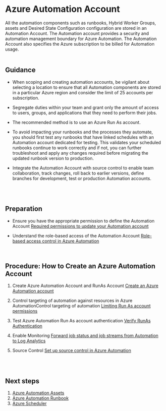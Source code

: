 # Azure Automation Account

All the automation components such as runbooks, Hybrid Worker Groups, assets and Desired State Configuration configuration are stored in an Automation Account. The Automation account provides a security and automation management boundary for Azure Automation. The Automation Account also specifies the Azure subscription to be billed for Automation usage.
<br />
<br />

## Guidance

- When scoping and creating automation accounts, be vigilant about selecting a location to ensure that all Automation components are stored in a particular Azure region and consider the limit of 25 accounts per subscription.

- Segregate duties within your team and grant only the amount of access to users, groups, and applications that they need to perform their jobs.
- The recommended method is to use an Azure Run As account.
- To avoid impacting your runbooks and the processes they automate, you should first test any runbooks that have linked schedules with an Automation account dedicated for testing. This validates your scheduled runbooks continue to work correctly and if not, you can further troubleshoot and apply any changes required before migrating the updated runbook version to production.
- Integrate the Automation Account with source control to enable team collaboration, track changes, roll back to earlier versions, define branches for development, test or production Automation accounts.
<br />
<br />

## Preparation

- Ensure you have the appropriate permission to define the Automation Account
[Required permissions to update your Automation account](https://docs.microsoft.com/en-us/azure/automation/automation-create-runas-account)

- Understand the role-based access of the Automation Account
[Role-based access control in Azure Automation](https://docs.microsoft.com/en-us/azure/automation/automation-role-based-access-control) <br />
<br />

## Procedure:  How to Create an Azure Automation Account
1. Create Azure Automation Account and RunAs Account
[Create an Azure Automation account](https://docs.microsoft.com/en-us/azure/automation/automation-quickstart-create-account#create-automation-account)

2. Control targeting of automation against resources in Azure AutomationControl targeting of automation
[Limiting Run As account permissions](https://docs.microsoft.com/en-us/azure/automation/automation-create-runas-account#limiting-run-as-account-permissions)

3. Test Azure Automation Run As account authentication
[Verify RunAs Authentication](https://docs.microsoft.com/en-us/azure/automation/automation-verify-runas-authentication)

4. Enable Monitoring
[Forward job status and job streams from Automation to Log Analytics](https://docs.microsoft.com/en-us/azure/automation/automation-manage-send-joblogs-log-analytics%3e)

5. Source Control
[Set up source control in Azure Automation](https://docs.microsoft.com/en-us/azure/automation/automation-source-control-integration)
<br />
<br />


## Next steps

1. [Azure Automation Assets](./2.2-Azure-Automation-Assets.md)
2. [Azure Automation Runbook](./2.2-Azure-Automation-Runbooks.md)
3. [Azure Scheduler](./2.4-Azure-Scheduler.md)
